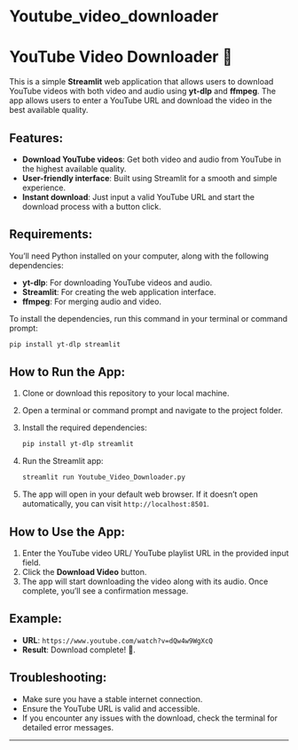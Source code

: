 # Youtube_video_downloader

# YouTube Video Downloader 📩

This is a simple **Streamlit** web application that allows users to download YouTube videos with both video and audio using **yt-dlp** and **ffmpeg**. The app allows users to enter a YouTube URL and download the video in the best available quality.

## Features:
- **Download YouTube videos**: Get both video and audio from YouTube in the highest available quality.
- **User-friendly interface**: Built using Streamlit for a smooth and simple experience.
- **Instant download**: Just input a valid YouTube URL and start the download process with a button click.

## Requirements:
You’ll need Python installed on your computer, along with the following dependencies:
- **yt-dlp**: For downloading YouTube videos and audio.
- **Streamlit**: For creating the web application interface.
- **ffmpeg**: For merging audio and video.

To install the dependencies, run this command in your terminal or command prompt:

```bash
pip install yt-dlp streamlit
```

## How to Run the App:
1. Clone or download this repository to your local machine.
2. Open a terminal or command prompt and navigate to the project folder.
3. Install the required dependencies:
   ```bash
   pip install yt-dlp streamlit
   ```
4. Run the Streamlit app:
   ```bash
   streamlit run Youtube_Video_Downloader.py
   ```

5. The app will open in your default web browser. If it doesn’t open automatically, you can visit `http://localhost:8501`.

## How to Use the App:
1. Enter the YouTube video URL/ YouTube playlist URL in the provided input field.
2. Click the **Download Video** button.
3. The app will start downloading the video along with its audio. Once complete, you’ll see a confirmation message.

## Example:
- **URL**: `https://www.youtube.com/watch?v=dQw4w9WgXcQ`
- **Result**: Download complete! 🎊.

## Troubleshooting:
- Make sure you have a stable internet connection.
- Ensure the YouTube URL is valid and accessible.
- If you encounter any issues with the download, check the terminal for detailed error messages.



---
